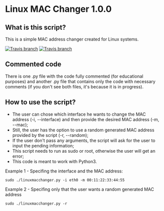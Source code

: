 # Linux MAC Changer 1.0.0

## What is this script?

This is a simple MAC address changer created for Linux systems.

[![Travis branch](https://img.shields.io/cran/l/devtools.svg)](https://github.com/its0v3r/Linux-MAC-Changer/blob/main/LICENSE)
[![Travis branch](https://img.shields.io/badge/made%20with-%3C3-red.svg)](https://github.com/its0v3r/Linux-MAC-Changer)


## Commented code
There is one .py file with the code fully commented (for educational purposes) and another .py file that contains only the code with necessary comments (if you don't see both files, it's because it is in progress).


## How to use the script?

- The user can chose which interface he wants to change the MAC address (-i, --interface) and then provide the desired MAC address (-m, --mac);
- Still, the user has the option to use a random generated MAC address provided by the script (-r, --random);
- If the user don't pass any arguments, the script will ask for the user to input the pending information;
- This script needs to run as sudo or root, otherwise the user will get an error;
- This code is meant to work with Python3.


Example 1 - Specifing the interface and the MAC address: 
```
sudo ./linuxmacchanger.py -i eth0 -m 00:11:22:33:44:55
```
Example 2 - Specifing only that the user wants a random generated MAC address
```
sudo ./linuxmacchanger.py -r
```
